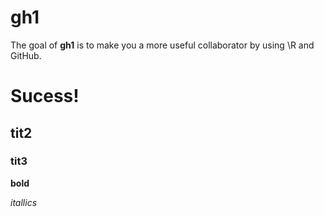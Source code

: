 # gh1

The goal of __gh1__ is to make you a more useful collaborator by using \R and GitHub.

# Sucess!

## tit2

### tit3

__bold__


_itallics_




